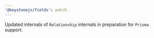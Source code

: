 ```yaml
---
'@keystonejs/fields': patch
---
```


Updated internals of `Relationship` internals in preparation for `Prisma` support.
